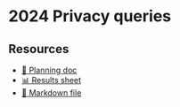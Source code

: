 # 2024 Privacy queries

<!--
  This directory contains all of the 2024 Privacy chapter queries.

  Each query should have a corresponding `metric_name.sql` file.
  Note that readers are linked to this directory, so try to make the SQL file names descriptive for easy browsing.

  Analysts: if helpful, you can use this README to give additional info about the queries.
-->

## Resources

- [📄 Planning doc][~google-doc]
- [📊 Results sheet][~google-sheets]
- [📝 Markdown file][~chapter-markdown]

[~google-doc]: https://docs.google.com/document/d/14XXHV7A8WI1a-UQqmlRj4dKYIJjZMqo__CN5POfM9Po/edit
[~google-sheets]: https://docs.google.com/spreadsheets/d/18r8cT6x9lPdM-rXvXjsqx84W7ZDdTDYGD59xr0UGOwg/edit
[~chapter-markdown]: https://github.com/HTTPArchive/almanac.httparchive.org/tree/main/src/content/en/2024/privacy.md

